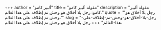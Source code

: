 +++
author = "ألبير كامو"
title = "مقولة ألبير كامو"
description = "مقولة ألبير كامو: رجل بلا أخلاق هو وحش تم إطلاقه على هذا العالم."
quote = '''رجل بلا أخلاق هو وحش تم إطلاقه على هذا العالم.'''
slug = "رجل-بلا-أخلاق-هو-وحش-تم-إطلاقه-على-هذا-العالم"
+++
رجل بلا أخلاق هو وحش تم إطلاقه على هذا العالم.
